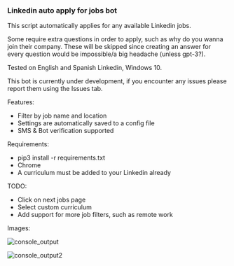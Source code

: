 ### Linkedin auto apply for jobs bot

This script automatically applies for any available Linkedin jobs.

Some require extra questions in order to apply, such as why do you wanna join their company. These will be skipped since creating an answer for every question would be impossible/a big headache (unless gpt-3?).

Tested on English and Spanish Linkedin, Windows 10.

This bot is currently under development, if you encounter any issues please report them using the Issues tab.


Features:
- Filter by job name and location
- Settings are automatically saved to a config file
- SMS & Bot verification supported

Requirements:
- pip3 install -r requirements.txt
- Chrome
- A curriculum must be added to your Linkedin already

TODO: 
- Click on next jobs page
- Select custom curriculum
- Add support for more job filters, such as remote work 

Images:

![console_output](https://user-images.githubusercontent.com/92279236/145089269-d6c6f1d3-94fc-47fc-b240-f5875158812a.jpg)

![console_output2](https://user-images.githubusercontent.com/92279236/145090059-70d70403-1bdc-4586-93d2-752cde30475a.png)
